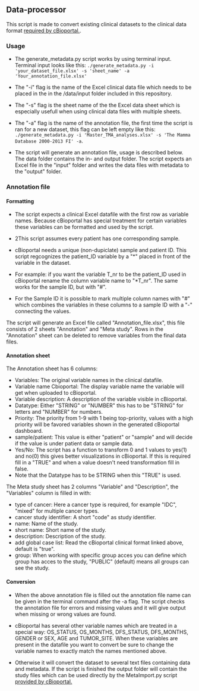 ## Data-processor
This script is made to convert existing clinical datasets to the clinical data format [required by cBioportal.](https://docs.cbioportal.org/5.1-data-loading/data-loading/file-formats#clinical-data).

### Usage
* The generate_metadata.py script works by using terminal input. Terminal input looks like this: `./generate_metadata.py -i 'your_dataset_file.xlsx' -s 'sheet_name' -a 'Your_annotation_file.xlsx'`
* The "-i" flag is the name of the Excel clinical data file which needs to be placed in the in the /data/input folder included in this repository.
* The "-s" flag is the sheet name of the the Excel data sheet which is especially usefull when using clinical data files with multiple sheets.
* The "-a" flag is the name of the annotation file, the first time the script is ran for a new dataset, this flag can be left empty like this: `./generate_metadata.py -i 'Master_TMA_analyses.xlsx' -s 'The Mamma Database 2000-2013 FI' -a`. 

* The script will generate an annotation file, usage is described below. The data folder contains the in- and output folder. The script expects an Excel file in the "input" folder and writes the data files with metadata to the "output" folder.

### Annotation file

#### Formatting
* The script expects a clinical Excel datafile with the first row as variable names. Because cBioportal has special treatment for certain variables these variables can be formatted and used by the script. 

* 2This script assumes every patient has one corresponding sample. 

* cBioportal needs a unique (non-dupiclate) sample and patient ID. This script regcognizes the patient_ID variable by a "\*" placed in front of the variable in the dataset. 

* For example: if you want the variable T_nr to be the patient_ID used in cBioportal rename the column variable name to "\*T_nr". The same works for the sample ID, but with "#". 

* For the Sample ID it is possible to mark multiple column names with "#" which combines the variables in these columns to a sample ID with a "-" connecting the values.


The script will generate an Excel file called "Annotation_file.xlsx", this file consists of 2 sheets "Annotation" and "Meta study". Rows in the "Annotation" sheet can be deleted to remove variables from the final data files.

#### Annotation sheet
The Annotation sheet has 6 columns:

* Variables:                  The original variable names in the clinical datafile.
* Variable name Cbioportal:   The display variable name the variable will get when uploaded to cBioportal.
* Variable description:       A description of the variable visible in cBioportal.
* Datatype:                   Either "STRING" or "NUMBER" this has to be "STRING" for letters and "NUMBER" for numbers.
* Priority:                   The priority from 1-9 with 1 being top-priority, values with a high priority will be favored variables shown in the generated cBioportal dashboard.
* sample/patient:             This value is either "patient" or "sample" and will decide if the value is under patient data or sample data.
* Yes/No:                     The script has a function to transform 0 and 1 values to yes(1) and no(0) this gives better visualizations in cBioportal. If this is required fill in a "TRUE" and when a value doesn't need transformation fill in false. 
* Note that the Datatype has to be STRING when this "TRUE" is used.

The Meta study sheet has 2 columns "Variable" and "Description", the "Variables" column is filled in with:
* type of cancer:             Here a cancer type is required, for example "IDC", "mixed" for multiple cancer types.
* cancer study identifier:    A short "code" as study identifier.
* name:                       Name of the study.
* short name:                 Short name of the study.
* description:                Description of the study.
* add global case list:       Read the cBioportal clinical format linked above, default is "true".
* group:                      When working with specific group acces you can define which group has acces to the study, "PUBLIC" (default) means all groups can see the study.

#### Conversion
* When the above annotation file is filled out the annotation file name can be given in the terminal command after the -a flag. The script checks the annotation file for errors and missing values and it will give output when missing or wrong values are found. 

* cBioportal has several other variable names which are treated in a special way: OS_STATUS, OS_MONTHS, DFS_STATUS, DFS_MONTHS, GENDER or SEX, AGE and TUMOR_SITE. When these variables are present in the datafile you want to convert be sure to change the variable names to exactly match the names mentioned above. 


* Otherwise it will convert the dataset to several text files containing data and metadata. If the script is finished the output folder will contain the study files which can be used directly by the MetaImport.py script [provided by cBioportal.](https://docs.cbioportal.org/5.1-data-loading/data-loading/using-the-metaimport-script)